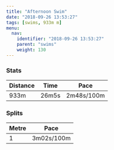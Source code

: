 ```yaml
---
title: "Afternoon Swim"
date: "2018-09-26 13:53:27"
tags: [swims, 933m m]
menu:
  nav:
    identifier: "2018-09-26 13:53:27"
    parent: "swims"
    weight: 130
---
```


### Stats

| Distance | Time | Pace |
|----------|------|------|
|933m|26m5s|2m48s/100m|

### Splits

| Metre | Pace |
|------|------|
|1|3m02s/100m|
